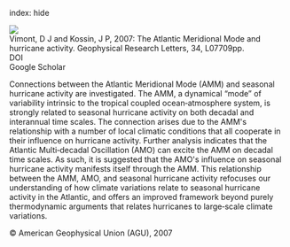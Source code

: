 index: hide

<div class="Citation">
    <div class="Citation-thumb CitationThumb-linked"  data-href="https://doi.org/10.1029/2007gl029683">
      <img src="https://static.claimspace.cloud/climate-study-static/refs/thumbs/14/Vimont_and_Kossin_2007-thumb.png" />
    </div>

  <div class="Citation-body">
    <div class="Citation-text">Vimont, D J and Kossin, J P, 2007: The Atlantic Meridional Mode and hurricane activity. <span class="Article-journal">Geophysical Research Letters, </span><span class="Article-volume">34, </span>L07709pp.</div>
    <div class="Citation-links">
      <div class="CitationLink" data-href="https://doi.org/10.1029/2007gl029683">
        <div class="CitationLink-icon CitationLink-Doi"></div>
        <div class="CitationLink-text">DOI</div>
      </div>
      <div class="CitationLink" data-href="https://scholar.google.com/scholar?q=10.1029/2007gl029683">
        <div class="CitationLink-icon CitationLink-Scholar"></div>
        <div class="CitationLink-text">Google Scholar</div>
      </div>
    </div>
  </div>
</div>

Connections between the Atlantic Meridional Mode (AMM) and seasonal hurricane activity are investigated. The AMM, a dynamical “mode” of variability intrinsic to the tropical coupled ocean‐atmosphere system, is strongly related to seasonal hurricane activity on both decadal and interannual time scales. The connection arises due to the AMM's relationship with a number of local climatic conditions that all cooperate in their influence on hurricane activity. Further analysis indicates that the Atlantic Multi‐decadal Oscillation (AMO) can excite the AMM on decadal time scales. As such, it is suggested that the AMO's influence on seasonal hurricane activity manifests itself through the AMM. This relationship between the AMM, AMO, and seasonal hurricane activity refocuses our understanding of how climate variations relate to seasonal hurricane activity in the Atlantic, and offers an improved framework beyond purely thermodynamic arguments that relates hurricanes to large‐scale climate variations.

<div class="Citation-copy">
&copy; American Geophysical Union (AGU), 2007
</div>